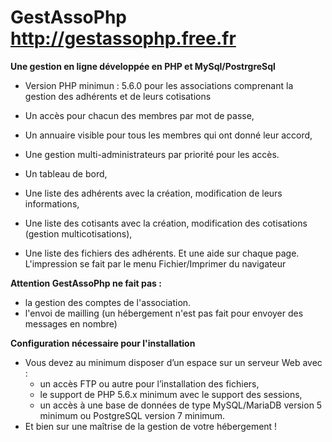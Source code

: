 GestAssoPhp  http://gestassophp.free.fr
=======================================

__Une gestion en ligne développée en PHP et MySql/PostrgreSql__  
- Version PHP minimun : 5.6.0
pour les associations comprenant la gestion des adhérents et de leurs cotisations 

- Un accès pour chacun des membres par mot de passe,
- Un annuaire visible pour tous les membres qui ont donné leur accord,
- Une gestion multi-administrateurs par priorité pour les accès.
- Un tableau de bord,
- Une liste des adhérents avec la création, modification de leurs informations,
- Une liste des cotisants avec la création, modification des cotisations (gestion multicotisations),
- Une liste des fichiers des adhérents.
Et une aide sur chaque page.
L'impression se fait par le menu Fichier/Imprimer du navigateur

__Attention GestAssoPhp ne fait pas :__ 

* la gestion des comptes de l'association.
* l'envoi de mailling (un hébergement n'est pas fait pour envoyer des messages en nombre)

__Configuration nécessaire pour l'installation__

- Vous devez au minimum disposer d’un espace sur un serveur Web avec : 
  - un accès FTP ou autre pour l’installation des fichiers,
  - le support de PHP 5.6.x minimum avec le support des sessions, 
  - un accès à une base de données de type MySQL/MariaDB version 5 minimum ou PostgreSQL version 7 minimum.
- Et bien sur une maîtrise de la gestion de votre hébergement !


